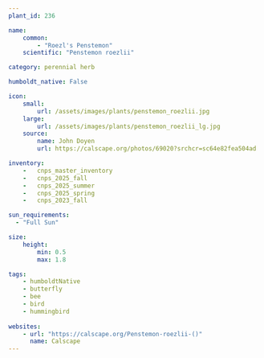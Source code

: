 ```yaml
---
plant_id: 236 

name: 
    common: 
        - "Roezl's Penstemon"   
    scientific: "Penstemon roezlii" 

category: perennial herb

humboldt_native: False

icon: 
    small: 
        url: /assets/images/plants/penstemon_roezlii.jpg 
    large: 
        url: /assets/images/plants/penstemon_roezlii_lg.jpg 
    source: 
        name: John Doyen 
        url: https://calscape.org/photos/69020?srchcr=sc64e82fea504ad

inventory: 
    -   cnps_master_inventory
    -   cnps_2025_fall
    -   cnps_2025_summer
    -   cnps_2025_spring
    -   cnps_2023_fall

sun_requirements:
  - "Full Sun"

size:
    height: 
        min: 0.5 
        max: 1.8

tags:
    - humboldtNative
    - butterfly
    - bee
    - bird
    - hummingbird
 
websites: 
    - url: "https://calscape.org/Penstemon-roezlii-()"
      name: Calscape
---
```

